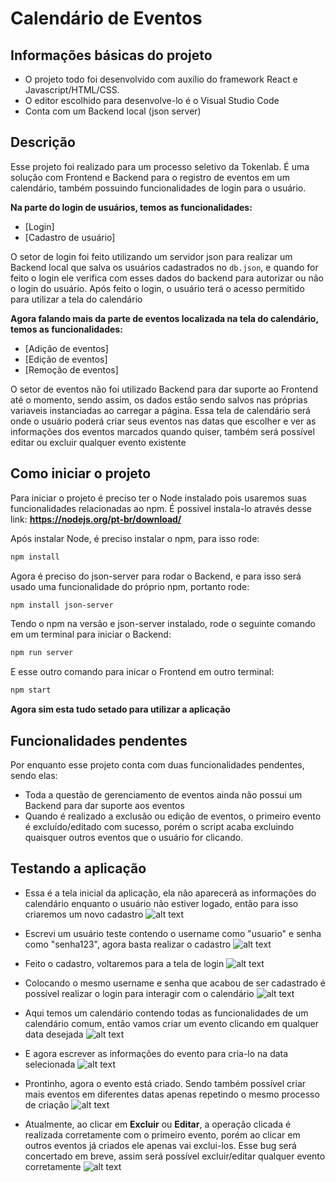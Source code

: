 # Calendário de Eventos

## Informações básicas do projeto
- O projeto todo foi desenvolvido com auxílio do framework React e Javascript/HTML/CSS.
- O editor escolhido para desenvolve-lo é o Visual Studio Code
- Conta com um Backend local (json server)

## Descrição
Esse projeto foi realizado para um processo seletivo da Tokenlab. É uma solução com Frontend e Backend para o registro de eventos em um calendário, também possuindo funcionalidades de login para o usuário.

**Na parte do login de usuários, temos as funcionalidades:**
- [Login]
- [Cadastro de usuário]

O setor de login foi feito utilizando um servidor json para realizar um Backend local que salva os usuários cadastrados no ```db.json```, e quando for feito o login ele verifica com esses dados do backend para autorizar ou não o login do usuário. Após feito o login, o usuário terá o acesso permitido para utilizar a tela do calendário

**Agora falando mais da parte de eventos localizada na tela do calendário, temos as funcionalidades:**
- [Adição de eventos]
- [Edição de eventos]
- [Remoção de eventos]

O setor de eventos não foi utilizado Backend para dar suporte ao Frontend até o momento, sendo assim, os dados estão sendo salvos nas próprias variaveis instanciadas ao carregar a página. Essa tela de calendário será onde o usuário poderá criar seus eventos nas datas que escolher e ver as informações dos eventos marcados quando quiser, também será possível editar ou excluir qualquer evento existente

## Como iniciar o projeto
Para iniciar o projeto é preciso ter o Node instalado pois usaremos suas funcionalidades relacionadas ao npm. É possivel instala-lo através desse link: **https://nodejs.org/pt-br/download/**

Após instalar Node, é preciso instalar o npm, para isso rode:
```sh
npm install
```
Agora é preciso do json-server para rodar o Backend, e para isso será usado uma funcionalidade do próprio npm, portanto rode:
```sh
npm install json-server
```

Tendo o npm na versão e json-server instalado, rode o seguinte comando em um terminal para iniciar o Backend:
```sh
npm run server
```

E esse outro comando para inicar o Frontend em outro terminal:
```sh
npm start
```
**Agora sim esta tudo setado para utilizar a aplicação**

## Funcionalidades pendentes
Por enquanto esse projeto conta com duas funcionalidades pendentes, sendo elas:

- Toda a questão de gerenciamento de eventos ainda não possui um Backend para dar suporte aos eventos
- Quando é realizado a exclusão ou edição de eventos, o primeiro evento é excluído/editado com sucesso, porém o script acaba excluindo quaisquer outros eventos que o usuário for clicando.

## Testando a aplicação

- Essa é a tela inicial da aplicação, ela não aparecerá as informações do calendário enquanto o usuário não estiver logado, então para isso criaremos um novo cadastro
![alt text](https://i.imgur.com/GW30t7I.png)

- Escrevi um usuário teste contendo o username como "usuario" e senha como "senha123", agora basta realizar o cadastro
![alt text](https://i.imgur.com/7xdZ20l.png)

- Feito o cadastro, voltaremos para a tela de login
![alt text](https://i.imgur.com/cMNbz7Y.png)

- Colocando o mesmo username e senha que acabou de ser cadastrado é possível realizar o login para interagir com o calendário
![alt text](https://i.imgur.com/rZECCoH.png)

- Aqui temos um calendário contendo todas as funcionalidades de um calendário comum, então vamos criar um evento clicando em qualquer data desejada
![alt text](https://i.imgur.com/KXDibmB.png)

- E agora escrever as informações do evento para cria-lo na data selecionada
![alt text](https://i.imgur.com/8l2Ju2B.png)

- Prontinho, agora o evento está criado. Sendo também possível criar mais eventos em diferentes datas apenas repetindo o mesmo processo de criação
![alt text](https://i.imgur.com/lsgP1Sf.png)

- Atualmente, ao clicar em **Excluir** ou **Editar**, a operação clicada é realizada corretamente com o primeiro evento, porém ao clicar em outros eventos já criados ele apenas vai exclui-los. Esse bug será concertado em breve, assim será possível excluir/editar qualquer evento corretamente
![alt text](https://i.imgur.com/v30h8BA.png)

